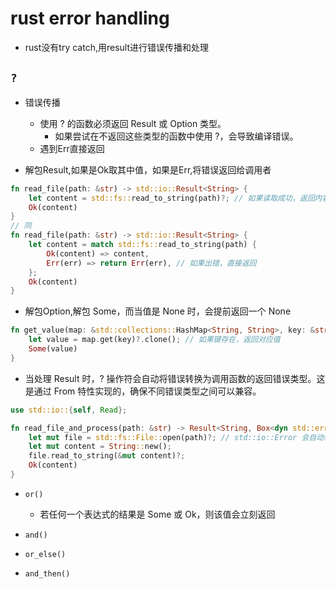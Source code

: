 # rust error handling
+ rust没有try catch,用result进行错误传播和处理

## `?`
+ 错误传播
    + 使用 ? 的函数必须返回 Result 或 Option 类型。
        + 如果尝试在不返回这些类型的函数中使用 ?，会导致编译错误。
    + 遇到Err直接返回

+ 解包Result,如果是Ok取其中值，如果是Err,将错误返回给调用者
```rust
fn read_file(path: &str) -> std::io::Result<String> {
    let content = std::fs::read_to_string(path)?; // 如果读取成功，返回内容
    Ok(content)
}
// 同
fn read_file(path: &str) -> std::io::Result<String> {
    let content = match std::fs::read_to_string(path) {
        Ok(content) => content,
        Err(err) => return Err(err), // 如果出错，直接返回
    };
    Ok(content)
}

```

+ 解包Option,解包 Some，而当值是 None 时，会提前返回一个 None
```rust
fn get_value(map: &std::collections::HashMap<String, String>, key: &str) -> Option<String> {
    let value = map.get(key)?.clone(); // 如果键存在，返回对应值
    Some(value)
}

```

+ 当处理 Result 时，? 操作符会自动将错误转换为调用函数的返回错误类型。这是通过 From 特性实现的，确保不同错误类型之间可以兼容。
```rust
use std::io::{self, Read};

fn read_file_and_process(path: &str) -> Result<String, Box<dyn std::error::Error>> {
    let mut file = std::fs::File::open(path)?; // std::io::Error 会自动转换为 Box<dyn std::error::Error>
    let mut content = String::new();
    file.read_to_string(&mut content)?;
    Ok(content)
}

```

+ `or()`
    + 若任何一个表达式的结果是 Some 或 Ok，则该值会立刻返回

+ `and()`

+ `or_else()`
+ `and_then()`